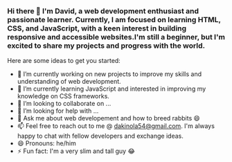 ### Hi there 👋 I'm David, a web development enthusiast and passionate learner. Currently, I am focused on learning HTML, CSS, and JavaScript, with a keen interest in building responsive and accessible websites.I'm still a beginner, but I'm excited to share my projects and progress with the world.



Here are some ideas to get you started:

- 🔭 I’m currently working on new projects to improve my skills and understanding of web development.
- 🌱 I’m currently learning JavaScript and interested in improving my knowledge on CSS frameworks.
- 👯 I’m looking to collaborate on ...
- 🤔 I’m looking for help with ...
- 💬 Ask me about web developement and how to breed rabbits 😄 
- 📫 Feel free to reach out to me @ dakinola54@gmail.com. I'm always happy to chat with fellow developers and exchange ideas.
- 😄 Pronouns: he/him
- ⚡ Fun fact: I'm a very slim and tall guy 😂
